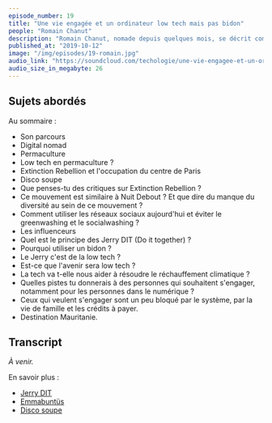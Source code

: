 ```yaml
---
episode_number: 19
title: "Une vie engagée et un ordinateur low tech mais pas bidon"
people: "Romain Chanut"
description: "Romain Chanut, nomade depuis quelques mois, se décrit comme facilitateur et DJ. Il est aussi le cofondateur de Jerry Do it together, un ordinateur dans un bidon fait à base d'éléments récupérés. On y parle de low tech, un peu de politique mais aussi d'Extinction Rebellion."
published_at: "2019-10-12"
image: "/img/episodes/19-romain.jpg"
audio_link: "https://soundcloud.com/techologie/une-vie-engagee-et-un-ordinateur-de-recup-dans-un-bidon-avec-romain-chanut"
audio_size_in_megabyte: 26
---
```


## Sujets abordés

Au sommaire :

* Son parcours
* Digital nomad
* Permaculture
* Low tech en permaculture ?
* Extinction Rebellion et l'occupation du centre de Paris
* Disco soupe
* Que penses-tu des critiques sur Extinction Rebellion ?
* Ce mouvement est similaire à Nuit Debout ? Et que dire du manque du diversité au sein de ce mouvement ?
* Comment utiliser les réseaux sociaux aujourd'hui et éviter le greenwashing et le socialwashing ?
* Les influenceurs
* Quel est le principe des Jerry DIT (Do it together) ?
* Pourquoi utiliser un bidon ?
* Le Jerry c'est de la low tech ?
* Est-ce que l'avenir sera low tech ?
* La tech va t-elle nous aider à résoudre le réchauffement climatique ?
* Quelles pistes tu donnerais à des personnes qui souhaitent s'engager, notamment pour les personnes dans le numérique ?
* Ceux qui veulent s'engager sont un peu bloqué par le système, par la vie de famille et les crédits à payer.
* Destination Mauritanie.

## Transcript

_À venir._

<div class="block">
En savoir plus :

* [Jerry DIT](https://youandjerrycan.org/)
* [Emmabuntüs](https://fr.wikipedia.org/wiki/Emmabunt%C3%BCs)
* [Disco soupe](http://discosoupe.org/)

</div>

